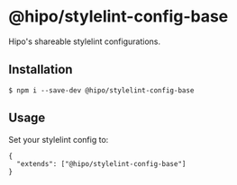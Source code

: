 # @hipo/stylelint-config-base

Hipo's shareable stylelint configurations.

## Installation

```console
$ npm i --save-dev @hipo/stylelint-config-base
```

## Usage

Set your stylelint config to:

```
{
  "extends": ["@hipo/stylelint-config-base"]
}
```
